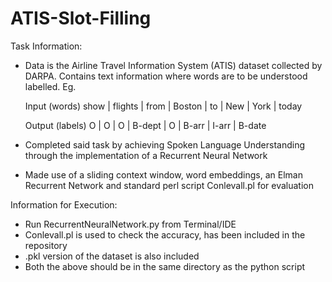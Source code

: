 # ATIS-Slot-Filling

Task Information:
- Data is the Airline Travel Information System (ATIS) dataset collected by DARPA. Contains text information where words are to be understood labelled. Eg.
   
   Input (words)	 show |	flights |	from |	Boston |	to |	New	  |  York  |	today
   
   Output (labels)  O	  |    O	  |   O	 |  B-dept |	 O |	B-arr |	 I-arr |	B-date

- Completed said task by achieving Spoken Language Understanding through the implementation of a Recurrent Neural Network
- Made use of a sliding context window, word embeddings, an Elman Recurrent Network and standard perl script Conlevall.pl for evaluation

Information for Execution:
- Run RecurrentNeuralNetwork.py from Terminal/IDE
- Conlevall.pl is used to check the accuracy, has been included in the repository
- .pkl version of the dataset is also included
- Both the above should be in the same directory as the python script
